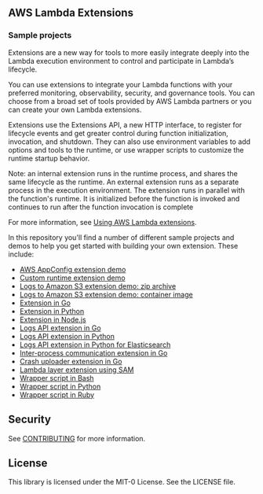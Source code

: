 ## AWS Lambda Extensions
### Sample projects

Extensions are a new way for tools to more easily integrate deeply into the Lambda execution environment to control and participate in Lambda’s lifecycle. 

You can use extensions to integrate your Lambda functions with your preferred monitoring, observability, security, and governance tools. You can choose from a broad set of tools provided by AWS Lambda partners or you can create your own Lambda extensions.

Extensions use the Extensions API, a new HTTP interface, to register for lifecycle events and get greater control during function initialization, invocation, and shutdown. They can also use environment variables to add options and tools to the runtime, or use wrapper scripts to customize the runtime startup behavior.

Note: an internal extension runs in the runtime process, and shares the same lifecycle as the runtime. An external extension runs as a separate process in the execution environment. The extension runs in parallel with the function's runtime. It is initialized before the function is invoked and continues to run after the function invocation is complete

For more information, see [Using AWS Lambda extensions](https://docs.aws.amazon.com/lambda/latest/dg/using-extensions.html).

In this repository you'll find a number of different sample projects and demos to help you get started with building your own extension. These include:

* [AWS AppConfig extension demo](awsappconfig-extension-demo/)
* [Custom runtime extension demo](custom-runtime-extension-demo/)
* [Logs to Amazon S3 extension demo: zip archive](s3-logs-extension-demo-zip-archive/)
* [Logs to Amazon S3 extension demo: container image ](s3-logs-extension-demo-container-image/)
* [Extension in Go](go-example-extension/)
* [Extension in Python](python-example-extension/)
* [Extension in Node.js](nodejs-example-extension/)
* [Logs API extension in Go](go-example-logs-api-extension/)
* [Logs API extension in Python](python-example-logs-api-extension/)
* [Logs API extension in Python for Elasticsearch](python-example-elasticsearch-extension/)
* [Inter-process communication extension in Go](go-example-ipc-extension/)
* [Crash uploader extension in Go](go-example-crash-uploader-extension/)
* [Lambda layer extension using SAM](go-example-extension-sam-layer/)
* [Wrapper script in Bash](bash-example-wrapper/)
* [Wrapper script in Python](python-example-wrapper/)
* [Wrapper script in Ruby](ruby-example-wrapper/)


## Security

See [CONTRIBUTING](CONTRIBUTING.md#security-issue-notifications) for more information.

## License

This library is licensed under the MIT-0 License. See the LICENSE file.


